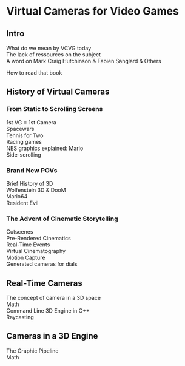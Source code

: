 # Virtual Cameras for Video Games

## Intro  
What do we mean by VCVG today  
The lack of ressources on the subject  
A word on Mark Craig Hutchinson & Fabien Sanglard & Others  

How to read that book  
 
## History of Virtual Cameras  
    
### From Static to Scrolling Screens  
1st VG = 1st Camera  
Spacewars  
Tennis for Two  
Racing games  
NES graphics explained: Mario  
Side-scrolling

### Brand New POVs  
Brief History of 3D  
Wolfenstein 3D & DooM  
Mario64  
Resident Evil  

### The Advent of Cinematic Storytelling  
Cutscenes  
Pre-Rendered Cinematics  
Real-Time Events  
Virtual Cinematography  
Motion Capture  
Generated cameras for dials  

## Real-Time Cameras  

The concept of camera in a 3D space  
Math  
Command Line 3D Engine in C++  
Raycasting  

## Cameras in a 3D Engine  

The Graphic Pipeline  
Math  




    